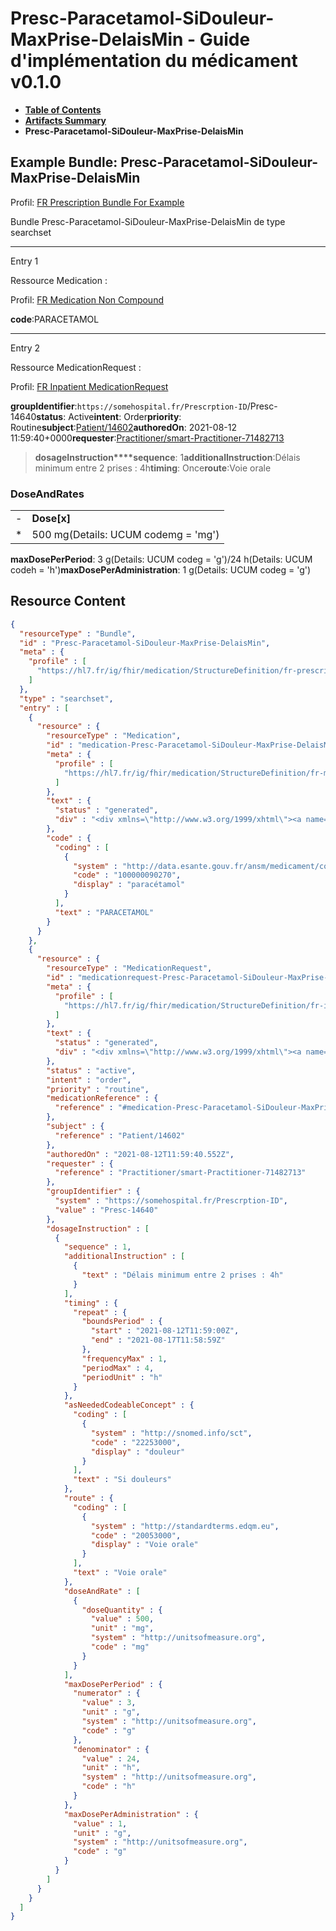 # Presc-Paracetamol-SiDouleur-MaxPrise-DelaisMin - Guide d'implémentation du médicament v0.1.0

* [**Table of Contents**](toc.md)
* [**Artifacts Summary**](artifacts.md)
* **Presc-Paracetamol-SiDouleur-MaxPrise-DelaisMin**

## Example Bundle: Presc-Paracetamol-SiDouleur-MaxPrise-DelaisMin

Profil: [FR Prescription Bundle For Example](StructureDefinition-fr-prescription-bundle-for-example.md)

Bundle Presc-Paracetamol-SiDouleur-MaxPrise-DelaisMin de type searchset

-------

Entry 1

Ressource Medication :

> 

Profil: [FR Medication Non Compound](StructureDefinition-fr-medication-noncompound.md)

**code**:PARACETAMOL

-------

Entry 2

Ressource MedicationRequest :

> 

Profil: [FR Inpatient MedicationRequest](StructureDefinition-fr-inpatient-medicationrequest.md)

**groupIdentifier**:`https://somehospital.fr/Prescrption-ID`/Presc-14640**status**: Active**intent**: Order**priority**: Routine**subject**:[Patient/14602](Patient/14602)**authoredOn**: 2021-08-12 11:59:40+0000**requester**:[Practitioner/smart-Practitioner-71482713](Practitioner/smart-Practitioner-71482713)
> **dosageInstruction****sequence**: 1**additionalInstruction**:Délais minimum entre 2 prises : 4h**timing**: Once**route**:Voie orale

### DoseAndRates

| | |
| :--- | :--- |
| - | **Dose[x]** |
| * | 500 mg(Details: UCUM codemg = 'mg') |

**maxDosePerPeriod**: 3 g(Details: UCUM codeg = 'g')/24 h(Details: UCUM codeh = 'h')**maxDosePerAdministration**: 1 g(Details: UCUM codeg = 'g')



## Resource Content

```json
{
  "resourceType" : "Bundle",
  "id" : "Presc-Paracetamol-SiDouleur-MaxPrise-DelaisMin",
  "meta" : {
    "profile" : [
      "https://hl7.fr/ig/fhir/medication/StructureDefinition/fr-prescription-bundle-for-example"
    ]
  },
  "type" : "searchset",
  "entry" : [
    {
      "resource" : {
        "resourceType" : "Medication",
        "id" : "medication-Presc-Paracetamol-SiDouleur-MaxPrise-DelaisMin",
        "meta" : {
          "profile" : [
            "https://hl7.fr/ig/fhir/medication/StructureDefinition/fr-medication-noncompound"
          ]
        },
        "text" : {
          "status" : "generated",
          "div" : "<div xmlns=\"http://www.w3.org/1999/xhtml\"><a name=\"Medication_medication-Presc-Paracetamol-SiDouleur-MaxPrise-DelaisMin\"> </a><p class=\"res-header-id\"><b>Narratif généré : Médication medication-Presc-Paracetamol-SiDouleur-MaxPrise-DelaisMin</b></p><a name=\"medication-Presc-Paracetamol-SiDouleur-MaxPrise-DelaisMin\"> </a><a name=\"hcmedication-Presc-Paracetamol-SiDouleur-MaxPrise-DelaisMin\"> </a><div style=\"display: inline-block; background-color: #d9e0e7; padding: 6px; margin: 4px; border: 1px solid #8da1b4; border-radius: 5px; line-height: 60%\"><p style=\"margin-bottom: 0px\"/><p style=\"margin-bottom: 0px\">Profil: <a href=\"StructureDefinition-fr-medication-noncompound.html\">FR Medication Non Compound</a></p></div><p><b>code</b>: <span title=\"Codes:{http://data.esante.gouv.fr/ansm/medicament/codeSMS 100000090270}\">PARACETAMOL</span></p></div>"
        },
        "code" : {
          "coding" : [
            {
              "system" : "http://data.esante.gouv.fr/ansm/medicament/codeSMS",
              "code" : "100000090270",
              "display" : "paracétamol"
            }
          ],
          "text" : "PARACETAMOL"
        }
      }
    },
    {
      "resource" : {
        "resourceType" : "MedicationRequest",
        "id" : "medicationrequest-Presc-Paracetamol-SiDouleur-MaxPrise-DelaisMin",
        "meta" : {
          "profile" : [
            "https://hl7.fr/ig/fhir/medication/StructureDefinition/fr-inpatient-medicationrequest"
          ]
        },
        "text" : {
          "status" : "generated",
          "div" : "<div xmlns=\"http://www.w3.org/1999/xhtml\"><a name=\"MedicationRequest_medicationrequest-Presc-Paracetamol-SiDouleur-MaxPrise-DelaisMin\"> </a><p class=\"res-header-id\"><b>Narratif généré : PrescriptionMédicamenteuseTODO medicationrequest-Presc-Paracetamol-SiDouleur-MaxPrise-DelaisMin</b></p><a name=\"medicationrequest-Presc-Paracetamol-SiDouleur-MaxPrise-DelaisMin\"> </a><a name=\"hcmedicationrequest-Presc-Paracetamol-SiDouleur-MaxPrise-DelaisMin\"> </a><div style=\"display: inline-block; background-color: #d9e0e7; padding: 6px; margin: 4px; border: 1px solid #8da1b4; border-radius: 5px; line-height: 60%\"><p style=\"margin-bottom: 0px\"/><p style=\"margin-bottom: 0px\">Profil: <a href=\"StructureDefinition-fr-inpatient-medicationrequest.html\">FR Inpatient MedicationRequest</a></p></div><p><b>status</b>: Active</p><p><b>intent</b>: Order</p><p><b>priority</b>: Routine</p><p><b>medication</b>: <code>#medication-Presc-Paracetamol-SiDouleur-MaxPrise-DelaisMin</code></p><p><b>subject</b>: <a href=\"Patient/14602\">Patient/14602</a></p><p><b>authoredOn</b>: 2021-08-12 11:59:40+0000</p><p><b>requester</b>: <a href=\"Practitioner/smart-Practitioner-71482713\">Practitioner/smart-Practitioner-71482713</a></p><p><b>groupIdentifier</b>: <code>https://somehospital.fr/Prescrption-ID</code>/Presc-14640</p><blockquote><p><b>dosageInstruction</b></p><p><b>sequence</b>: 1</p><p><b>additionalInstruction</b>: <span title=\"Codes:\">Délais minimum entre 2 prises : 4h</span></p><p><b>timing</b>: Once</p><p><b>asNeeded</b>: <span title=\"Codes:{http://snomed.info/sct 22253000}\">Si douleurs</span></p><p><b>route</b>: <span title=\"Codes:{http://standardterms.edqm.eu 20053000}\">Voie orale</span></p><h3>DoseAndRates</h3><table class=\"grid\"><tr><td style=\"display: none\">-</td><td><b>Dose[x]</b></td></tr><tr><td style=\"display: none\">*</td><td>500 mg<span style=\"background: LightGoldenRodYellow\"> (Details: UCUM  codemg = 'mg')</span></td></tr></table><p><b>maxDosePerPeriod</b>: 3 g<span style=\"background: LightGoldenRodYellow\"> (Details: UCUM  codeg = 'g')</span>/24 h<span style=\"background: LightGoldenRodYellow\"> (Details: UCUM  codeh = 'h')</span></p><p><b>maxDosePerAdministration</b>: 1 g<span style=\"background: LightGoldenRodYellow\"> (Details: UCUM  codeg = 'g')</span></p></blockquote></div>"
        },
        "status" : "active",
        "intent" : "order",
        "priority" : "routine",
        "medicationReference" : {
          "reference" : "#medication-Presc-Paracetamol-SiDouleur-MaxPrise-DelaisMin"
        },
        "subject" : {
          "reference" : "Patient/14602"
        },
        "authoredOn" : "2021-08-12T11:59:40.552Z",
        "requester" : {
          "reference" : "Practitioner/smart-Practitioner-71482713"
        },
        "groupIdentifier" : {
          "system" : "https://somehospital.fr/Prescrption-ID",
          "value" : "Presc-14640"
        },
        "dosageInstruction" : [
          {
            "sequence" : 1,
            "additionalInstruction" : [
              {
                "text" : "Délais minimum entre 2 prises : 4h"
              }
            ],
            "timing" : {
              "repeat" : {
                "boundsPeriod" : {
                  "start" : "2021-08-12T11:59:00Z",
                  "end" : "2021-08-17T11:58:59Z"
                },
                "frequencyMax" : 1,
                "periodMax" : 4,
                "periodUnit" : "h"
              }
            },
            "asNeededCodeableConcept" : {
              "coding" : [
                {
                  "system" : "http://snomed.info/sct",
                  "code" : "22253000",
                  "display" : "douleur"
                }
              ],
              "text" : "Si douleurs"
            },
            "route" : {
              "coding" : [
                {
                  "system" : "http://standardterms.edqm.eu",
                  "code" : "20053000",
                  "display" : "Voie orale"
                }
              ],
              "text" : "Voie orale"
            },
            "doseAndRate" : [
              {
                "doseQuantity" : {
                  "value" : 500,
                  "unit" : "mg",
                  "system" : "http://unitsofmeasure.org",
                  "code" : "mg"
                }
              }
            ],
            "maxDosePerPeriod" : {
              "numerator" : {
                "value" : 3,
                "unit" : "g",
                "system" : "http://unitsofmeasure.org",
                "code" : "g"
              },
              "denominator" : {
                "value" : 24,
                "unit" : "h",
                "system" : "http://unitsofmeasure.org",
                "code" : "h"
              }
            },
            "maxDosePerAdministration" : {
              "value" : 1,
              "unit" : "g",
              "system" : "http://unitsofmeasure.org",
              "code" : "g"
            }
          }
        ]
      }
    }
  ]
}

```
